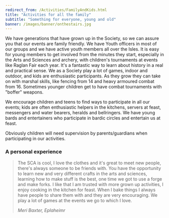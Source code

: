 ```yaml
---
redirect_from: /Activities/FamilyAndKids.html
title: "Activities for all the family"
subtitle: "Something for everyone, young and old"
banner: /images/banner/onthestairs.jpg
---
```


We have generations that have grown up in the Society, so we can assure you that our events are family friendly.   We have Youth officers in most of our groups and we have active youth members all over the Isles.  It is easy for young members to get involved from the minutes they start, especially in the Arts and Sciences and archery, with children's tournaments at events like Raglan Fair each year.  It's a fantastic way to learn about history in a real and practical sense.  We as a Society play a lot of games, indoor and outdoor, and kids are enthusiastic participants.  As they grow they can take on with marshal skills, like fencing from 14 and heavy armoured combat from 16.  Sometimes younger children get to have combat tournaments with "boffer" weapons.  

We encourage children and teens to find ways to participate in all our events; kids are often enthusiastic helpers in the kitchens, servers at feast, messengers and water bearers, heralds and bellringers.   We have young bards and entertainers who participate in bardic circles and entertain us at feast. 

Obviously children will need supervision by parents/guardians when participating  in our activities.

### A personal experience

<blockquote class="testimonial">
<p>
  The SCA is cool, I love the clothes and it's great to meet new people, there's always someone to be friends with.   You have the opportunity to learn new and very different crafts in the arts and sciences, learning how to make stuff is the best, one time we got to use a forge and make forks.  I like that I am trusted with more grown up activities, I enjoy cooking in the kitchen for feast.  When I bake things I always have people to share them with and they are very encouraging.   We play a lot of games at the events we go to which I love.  
</p>

<cite>
<span class="name">Meri Baxter, Eplaheimr</span>
</cite>
</blockquote>